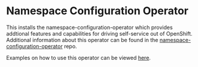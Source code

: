 # Namespace Configuration Operator

This installs the namespace-configuration-operator which provides addtional features and capabilities for driving self-service out of OpenShift. Additional information about this operator can be found in the [namespace-configuration-operator](https://github.com/redhat-cop/gitops-catalog/namespace-configuration-operator) repo.

Examples on how to use this operator can be viewed [here](https://github.com/redhat-cop/gitops-catalog/namespace-configuration-operator/tree/main/examples).